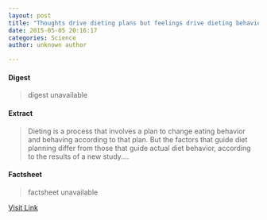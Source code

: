 ```yaml
---
layout: post
title: "Thoughts drive dieting plans but feelings drive dieting behavior, study finds"
date: 2015-05-05 20:16:17
categories: Science
author: unknown author

---
```



#### Digest
>digest unavailable

#### Extract
>Dieting is a process that involves a plan to change eating behavior and behaving according to that plan. But the factors that guide diet planning differ from those that guide actual diet behavior, according to the results of a new study....

#### Factsheet
>factsheet unavailable

[Visit Link](http://feeds.sciencedaily.com/~r/sciencedaily/~3/ae7qbfxwzYs/150505161617.htm)


